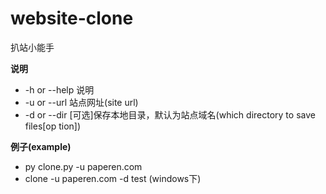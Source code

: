 # website-clone

扒站小能手

__说明__

* -h or --help 说明
* -u or --url 站点网址(site url)
* -d or --dir [可选]保存本地目录，默认为站点域名(which directory to save files[op
tion])

__例子(example)__

* py clone.py -u paperen.com
* clone -u paperen.com -d test (windows下)